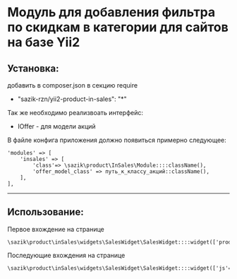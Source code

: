 Модуль для добавления фильтра по скидкам в категории для сайтов на базе Yii2
======================================================


Установка:
----------

добавить в composer.json в секцию require 
 * "sazik-rzn/yii2-product-in-sales": "*"

Так же необходимо реализвоать интерфейс:
 * IOffer - для модели акций

 В файле конфига приложения должно появиться примерно следующее: 

    'modules' => [
        'insales' => [
            'class'=> \sazik\product\InSales\Module::::className(),
            'offer_model_class' => путь_к_классу_акций::className(),
        ],
    ],
       
----------
    

Использование:
--------------

Первое вхождение на странице

    \sazik\product\inSales\widgets\SalesWidget\SalesWidget::::widget(['products_ids'=>массив_с_адишниками_продуктов_в_категории]);

Последующие вхождения на странице

    \sazik\product\inSales\widgets\SalesWidget\SalesWidget::::widget(['js'=>false]);

